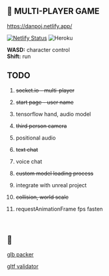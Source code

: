 ## 🌈 MULTI-PLAYER GAME

https://danpoj.netlify.app/

[![Netlify Status](https://api.netlify.com/api/v1/badges/aff9a6e9-c144-4cfc-a1af-463b7e3a0eeb/deploy-status)](https://app.netlify.com/sites/danpoj/deploys)
![Heroku](https://heroku-badge.herokuapp.com/?app=cd2-project&svg=1)

**WASD:** character control  
**Shift:** run

## TODO

1. ~~socket.io - multi-player~~

   <!-- <img width="500" alt="multi-player-img" src="https://user-images.githubusercontent.com/88086373/166109269-e02392cd-5e0c-4469-8f50-ca5d48e30b60.png"> -->

2. ~~start page - user name~~

3. tensorflow hand, audio model
4. ~~third person camera~~
5. positional audio
6. ~~text chat~~
7. voice chat
8. ~~custom model loading process~~
9. integrate with unreal project
10. ~~collision, world scale~~
11. requestAnimationFrame fps fasten

<br>

## 🔮

[glb packer](https://glb-packer.glitch.me/)

[gltf validator](https://github.khronos.org/glTF-Validator/)
